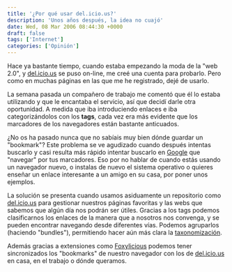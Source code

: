 ```yaml
---
title: '¿Por qué usar del.icio.us?'
description: 'Unos años después, la idea no cuajó'
date: Wed, 08 Mar 2006 08:44:30 +0000
draft: false
tags: ['Internet']
categories: ['Opinión']
---
```


Hace ya bastante tiempo, cuando estaba empezando la moda de la "web 2.0", y [del.icio.us](http://del.icio.us/) se puso on-line, me creé una cuenta para probarlo. Pero como en muchas páginas en las que me he registrado, dejé de usarlo.

La semana pasada un compañero de trabajo me comentó que él lo estaba utilizando y que le encantaba el servicio, así que decidí darle otra oportunidad. A medida que iba introduciendo enlaces e iba categorizándolos con los **tags**, cada vez era más evidente que los marcadores de los navegadores están bastante anticuados.

¿No os ha pasado nunca que no sabíais muy bien dónde guardar un "bookmark"? Este problema se ve agudizado cuando después intentas buscarlo y casi resulta más rápido intentar buscarlo en [Google](http://www.google.com/) que "navegar" por tus marcadores. Eso por no hablar de cuando estás usando un navegador nuevo, o instalas de nuevo el sistema operativo o quieres enseñar un enlace interesante a un amigo en su casa, por poner unos ejemplos.

La solución se presenta cuando usamos asiduamente un repositorio como [del.icio.us](http://del.icio.us/) para gestionar nuestros páginas favoritas y las webs que sabemos que algún día nos podrán ser útiles. Gracias a los tags podemos clasificarnos los enlaces de la manera que a nosotros nos convenga, y se pueden encontrar navegando desde diferentes vías. Podemos agruparlos (haciendo "bundles"), permitiendo hacer aún más clara la [taxonomización](http://es.wikipedia.org/wiki/Taxonomia).

Además gracias a extensiones como [Foxylicious](https://addons.mozilla.org/extensions/moreinfo.php?id=342&application=firefox) podemos tener sincronizados los "bookmarks" de nuestro navegador con los de [del.icio.us](http://del.icio.us/) en casa, en el trabajo o dónde queramos.